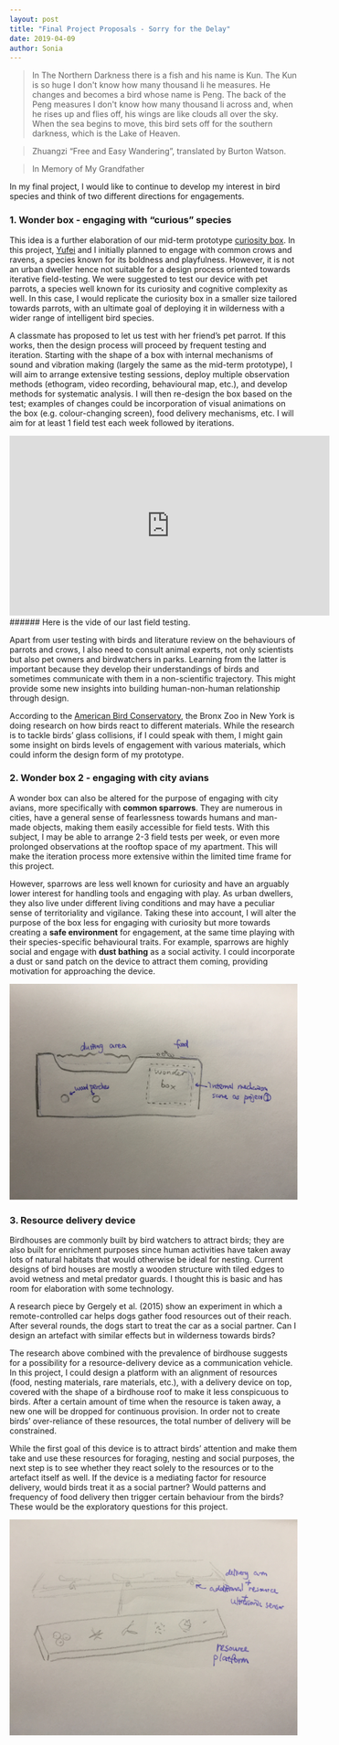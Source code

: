 ```yaml
---
layout: post
title: "Final Project Proposals - Sorry for the Delay"
date: 2019-04-09
author: Sonia
---
```


> In The Northern Darkness there is a fish and his name is Kun. The Kun is so huge I don't know how many thousand li he measures. He changes and becomes a bird whose name is Peng. The back of the Peng measures I don't know how many thousand li across and, when he rises up and flies off, his wings are like clouds all over the sky. When the sea begins to move, this bird sets off for the southern darkness, which is the Lake of Heaven.

> Zhuangzi “Free and Easy Wandering”, translated by Burton Watson. 

> In Memory of My Grandfather



In my final project, I would like to continue to develop my interest in bird species and think of two different directions for engagements.

### 1. Wonder box - engaging with “curious” species

This idea is a further elaboration of our mid-term prototype [curiosity box](/2019-03-26-week-10.md). In this project, [Yufei](https://jiuzhuario.github.io/safaris/) and I initially planned to engage with common crows and ravens, a species known for its boldness and playfulness. However, it is not an urban dweller hence not suitable for a design process oriented towards iterative field-testing. We were suggested to test our device with pet parrots, a species well known for its curiosity and cognitive complexity as well. In this case, I would replicate the curiosity box in a smaller size tailored towards parrots, with an ultimate goal of deploying it in wilderness with a wider range of intelligent bird species. 

A classmate has proposed to let us test with her friend’s pet parrot. If this works, then the design process will proceed by frequent testing and iteration. Starting with the shape of a box with internal mechanisms of sound and vibration making (largely the same as the mid-term prototype), I will aim to arrange extensive testing sessions, deploy multiple observation methods (ethogram, video recording, behavioural map, etc.), and develop methods for systematic analysis. I will then re-design the box based on the test; examples of changes could be incorporation of visual animations on the box (e.g. colour-changing screen), food delivery mechanisms, etc. I will aim for at least 1 field test each week followed by iterations.

<iframe width="560" height="315" src="https://www.youtube.com/embed/m76eVifGgSg" frameborder="0" allow="accelerometer; autoplay; encrypted-media; gyroscope; picture-in-picture" allowfullscreen></iframe>
 ###### Here is the vide of our last field testing.

Apart from user testing with birds and literature review on the behaviours of parrots and crows, I also need to consult animal experts, not only scientists but also pet owners and birdwatchers in parks. Learning from the latter is important because they develop their understandings of birds and sometimes communicate with them in a non-scientific trajectory. This might provide some new insights into building human-non-human relationship through design.

According to the [American Bird Conservatory](https://abcbirds.org/program/glass-collisions/bird-friendly-design/), the Bronx Zoo in New York is doing research on how birds react to different materials. While the research is to tackle birds’ glass collisions, if I could speak with them, I might gain some insight on birds levels of engagement with various materials, which could inform the design form of my prototype.

### 2. Wonder box 2 - engaging with city avians

A wonder box can also be altered for the purpose of engaging with city avians, more specifically with **common sparrows**. They are numerous in cities, have a general sense of fearlessness towards humans and man-made objects, making them easily accessible for field tests. With this subject, I may be able to arrange 2-3 field tests per week, or even more prolonged observations at the rooftop space of my apartment. This will make the iteration process more extensive within the limited time frame for this project. 

However, sparrows are less well known for curiosity and have an arguably lower interest for handling tools and engaging with play. As urban dwellers, they also live under different living conditions and may have a peculiar sense of territoriality and vigilance. Taking these into account, I will alter the purpose of the box less for engaging with curiosity but more towards creating a **safe environment** for engagement, at the same time playing with their species-specific behavioural traits. For example, sparrows are highly social and engage with **dust bathing** as a social activity. I could incorporate a dust or sand patch on the device to attract them coming, providing motivation for approaching the device. 

![pic](final_2.JPG)

### 3. Resource delivery device 

Birdhouses are commonly built by bird watchers to attract birds; they are also built for enrichment purposes since human activities have taken away lots of natural habitats that would otherwise be ideal for nesting. Current designs of bird houses are mostly a wooden structure with tiled edges to avoid wetness and metal predator guards. I thought this is basic and has room for elaboration with some technology. 

A research piece by Gergely et al. (2015) show an experiment in which a remote-controlled car helps dogs gather food resources out of their reach. After several rounds, the dogs start to treat the car as a social partner. Can I design an artefact with similar effects but in wilderness towards birds?

The research above combined with the prevalence of birdhouse suggests for a possibility for a resource-delivery device as a communication vehicle. In this project, I could design a platform with an alignment of resources (food, nesting materials, rare materials, etc.), with a delivery device on top, covered with the shape of a birdhouse roof to make it less conspicuous to birds. After a certain amount of time when the resource is taken away, a new one will be dropped for continuous provision. In order not to create birds’ over-reliance of these resources, the total number of delivery will be constrained.

While the first goal of this device is to attract birds’ attention and make them take and use these resources for foraging, nesting and social purposes, the next step is to see whether they react solely to the resources or to the artefact itself as well. If the device is a mediating factor for resource delivery, would birds treat it as a social partner? Would patterns and frequency of food delivery then trigger certain behaviour from the birds? These would be the exploratory questions for this project.

![pic](final_3.JPG)
